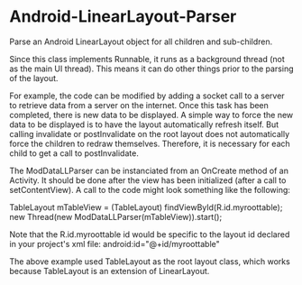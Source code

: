 Android-LinearLayout-Parser
===========================

Parse an Android LinearLayout object for all children and sub-children.

Since this class implements Runnable, it runs as a background thread (not as the main UI thread).
This means it can do other things prior to the parsing of the layout.

For example, the code can be modified by adding a socket call to a server to retrieve data from a server on the internet.  Once this task has been completed, there is new data to be
displayed. A simple way to force the new data to be displayed is to have the layout automatically refresh itself.  But calling invalidate or postInvalidate on the root layout does not automatically
force the children to redraw themselves.  Therefore, it is necessary for each child to get a call to postInvalidate.

The ModDataLLParser can be instanciated from an OnCreate method of an Activity. It should be done after the view has been initialized (after a call to setContentView). A call to the code might look something like the following:

TableLayout mTableView = (TableLayout) findViewById(R.id.myroottable);
new Thread(new ModDataLLParser(mTableView)).start();

Note that the R.id.myroottable id would be specific to the layout id declared in your project's xml file:
android:id="@+id/myroottable"

The above example used TableLayout as the root layout class, which works because TableLayout is an extension of LinearLayout.
